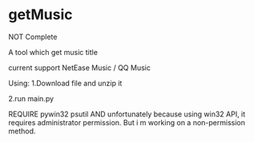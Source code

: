 # getMusic


NOT Complete 

A tool which get music title 

current support NetEase Music / QQ Music

Using:
  1.Download file and unzip it
  
  2.run main.py

REQUIRE pywin32 psutil
AND unfortunately because using win32 API, it requires administrator permission. But i m working on a non-permission method.

